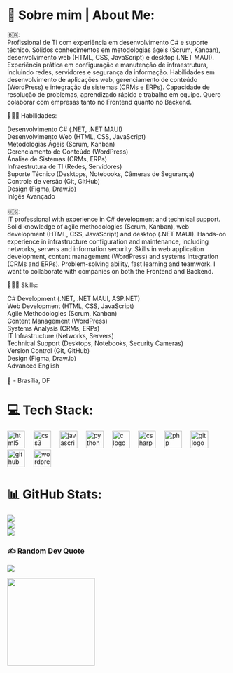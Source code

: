 # 👤 Sobre mim | About Me:
🇧🇷:<br>
 Profissional de TI com experiência em desenvolvimento C# e suporte técnico. Sólidos conhecimentos em metodologias ágeis (Scrum, Kanban), desenvolvimento web (HTML, CSS, JavaScript) e desktop (.NET MAUI). Experiência prática em configuração e manutenção de infraestrutura, incluindo redes, servidores e segurança da informação. Habilidades em desenvolvimento de aplicações web, gerenciamento de conteúdo (WordPress) e integração de sistemas (CRMs e ERPs). Capacidade de resolução de problemas, aprendizado rápido e trabalho em equipe. Quero colaborar com empresas tanto no Frontend quanto no Backend.<br>

👨🏼‍💻 Habilidades:<br>

Desenvolvimento C# (.NET, .NET MAUI)<br>
Desenvolvimento Web (HTML, CSS, JavaScript)<br>
Metodologias Ágeis (Scrum, Kanban)<br>
Gerenciamento de Conteúdo (WordPress)<br>
Ánalise de Sistemas (CRMs, ERPs)<br>
Infraestrutura de TI (Redes, Servidores)<br>
Suporte Técnico (Desktops, Notebooks, Câmeras de Segurança)<br>
Controle de versão (Git, GitHub)<br>
Design (Figma, Draw.io)<br>
Inlgês Avançado<br>
<br>
🇺🇸:<br>
 IT professional with experience in C# development and technical support. Solid knowledge of agile methodologies (Scrum, Kanban), web development (HTML, CSS, JavaScript) and desktop (.NET MAUI). Hands-on experience in infrastructure configuration and maintenance, including networks, servers and information security. Skills in web application development, content management (WordPress) and systems integration (CRMs and ERPs). Problem-solving ability, fast learning and teamwork. I want to collaborate with companies on both the Frontend and Backend.<br>

👨🏼‍💻 Skills:<br>

C# Development (.NET, .NET MAUI, ASP.NET)<br>
Web Development (HTML, CSS, JavaScript)<br>
Agile Methodologies (Scrum, Kanban)<br>
Content Management (WordPress)<br>
Systems Analysis (CRMs, ERPs)<br>
IT Infrastructure (Networks, Servers)<br>
Technical Support (Desktops, Notebooks, Security Cameras)<br>
Version Control (Git, GitHub)<br>
Design (Figma, Draw.io)<br>
Advanced English<br>
<br>
📍 - Brasília, DF

# 💻 Tech Stack:
<div align="left">
  <img src="https://cdn.jsdelivr.net/gh/devicons/devicon/icons/html5/html5-original.svg" height="40" alt="html5 logo"  />
  <img width="12" />
  <img src="https://cdn.jsdelivr.net/gh/devicons/devicon/icons/css3/css3-original.svg" height="40" alt="css3 logo"  />
  <img width="12" />
  <img src="https://cdn.jsdelivr.net/gh/devicons/devicon/icons/javascript/javascript-original.svg" height="40" alt="javascript logo"  />
  <img width="12" />
  <img src="https://cdn.jsdelivr.net/gh/devicons/devicon/icons/python/python-original.svg" height="40" alt="python logo"  />
  <img width="12" />
  <img src="https://cdn.jsdelivr.net/gh/devicons/devicon/icons/c/c-original.svg" height="40" alt="c logo"  />
  <img width="12" />
  <img src="https://cdn.jsdelivr.net/gh/devicons/devicon/icons/csharp/csharp-original.svg" height="40" alt="csharp logo"  />
  <img width="12" />
  <img src="https://cdn.jsdelivr.net/gh/devicons/devicon/icons/php/php-original.svg" height="40" alt="php logo"  />
  <img width="12" />
  <img src="https://cdn.jsdelivr.net/gh/devicons/devicon/icons/git/git-original.svg" height="40" alt="git logo"  />
  <img width="12" />
  <img src="https://cdn.jsdelivr.net/gh/devicons/devicon/icons/github/github-original.svg" height="40" alt="github logo"  />
  <img width="12" />
  <img src="https://cdn.jsdelivr.net/gh/devicons/devicon/icons/wordpress/wordpress-original.svg" height="40" alt="wordpress logo"  />
</div>

# 📊 GitHub Stats:
![](https://github-readme-stats.vercel.app/api?username=RaphaelLins6&theme=gruvbox&hide_border=true&include_all_commits=true&count_private=true)<br/>
![](https://github-readme-streak-stats.herokuapp.com/?user=RaphaelLins6&theme=gruvbox&hide_border=true)<br/>
![](https://github-readme-stats.vercel.app/api/top-langs/?username=RaphaelLins6&theme=gruvbox&hide_border=true&include_all_commits=true&count_private=true&layout=compact)

### ✍️ Random Dev Quote
![](https://quotes-github-readme.vercel.app/api?type=vetical&theme=gruvbox)

<div align="left">
  <img align="left" height="200" src="https://i.giphy.com/media/v1.Y2lkPTc5MGI3NjExaGo1bnJ0MXZ4MGFvNTB4NjBrMmcyeWZmY3dhamxlNjByMjQzanZheSZlcD12MV9pbnRlcm5hbF9naWZfYnlfaWQmY3Q9Zw/NTMgE8owWM0q7iTKzx/giphy.gif"  />
</div>
